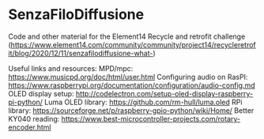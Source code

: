 # SenzaFiloDiffusione
Code and other material for the Element14 Recycle and retrofit challenge
(https://www.element14.com/community/community/project14/recycleretrofit/blog/2020/12/11/senzafilodiffusione-what-)

Useful links and resources:
MPD/mpc: https://www.musicpd.org/doc/html/user.html
Configuring audio on RasPI: https://www.raspberrypi.org/documentation/configuration/audio-config.md
OLED display setup: http://codelectron.com/setup-oled-display-raspberry-pi-python/
Luma OLED library: https://github.com/rm-hull/luma.oled
RPi library: https://sourceforge.net/p/raspberry-gpio-python/wiki/Home/
Better KY040 reading: https://www.best-microcontroller-projects.com/rotary-encoder.html
